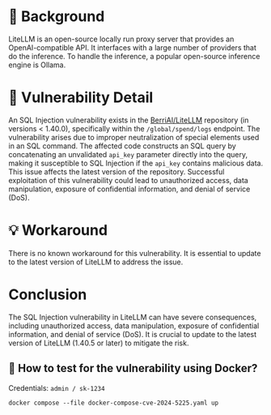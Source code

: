 # :mag_right: Background
LiteLLM is an open-source locally run proxy server that provides an OpenAI-compatible API. It interfaces with a large number of providers that do the inference. To handle the inference, a popular open-source inference engine is Ollama.

# :bug: Vulnerability Detail
An SQL Injection vulnerability exists in the [BerriAI/LiteLLM](https://github.com/BerriAI/litellm) repository (in versions < 1.40.0), specifically within the `/global/spend/logs` endpoint. The vulnerability arises due to improper neutralization of special elements used in an SQL command. The affected code constructs an SQL query by concatenating an unvalidated `api_key` parameter directly into the query, making it susceptible to SQL Injection if the `api_key` contains malicious data. This issue affects the latest version of the repository. Successful exploitation of this vulnerability could lead to unauthorized access, data manipulation, exposure of confidential information, and denial of service (DoS).

# :bulb: Workaround
There is no known workaround for this vulnerability. It is essential to update to the latest version of LiteLLM to address the issue.

# Conclusion
The SQL Injection vulnerability in LiteLLM can have severe consequences, including unauthorized access, data manipulation, exposure of confidential information, and denial of service (DoS). It is crucial to update to the latest version of LiteLLM (1.40.5 or later) to mitigate the risk.

## :whale: How to test for the vulnerability using Docker?
Credentials: `admin / sk-1234`

```
docker compose --file docker-compose-cve-2024-5225.yaml up
```

